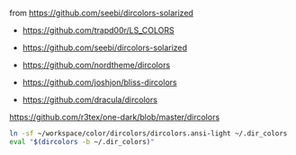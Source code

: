from https://github.com/seebi/dircolors-solarized

- https://github.com/trapd00r/LS_COLORS

- https://github.com/seebi/dircolors-solarized

- https://github.com/nordtheme/dircolors

- https://github.com/joshjon/bliss-dircolors

- https://github.com/dracula/dircolors

https://github.com/r3tex/one-dark/blob/master/dircolors

```sh
ln -sf ~/workspace/color/dircolors/dircolors.ansi-light ~/.dir_colors
eval "$(dircolors -b ~/.dir_colors)"
```
